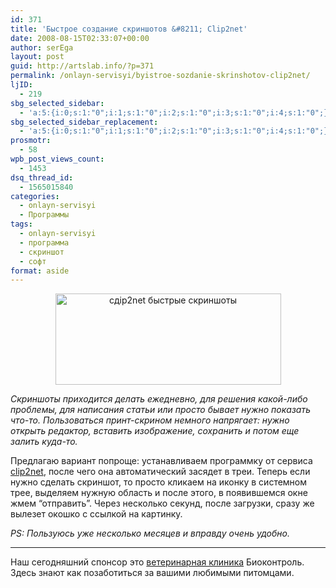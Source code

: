```yaml
---
id: 371
title: 'Быстрое создание скриншотов &#8211; Clip2net'
date: 2008-08-15T02:33:07+00:00
author: serEga
layout: post
guid: http://artslab.info/?p=371
permalink: /onlayn-servisyi/byistroe-sozdanie-skrinshotov-clip2net/
ljID:
  - 219
sbg_selected_sidebar:
  - 'a:5:{i:0;s:1:"0";i:1;s:1:"0";i:2;s:1:"0";i:3;s:1:"0";i:4;s:1:"0";}'
sbg_selected_sidebar_replacement:
  - 'a:5:{i:0;s:1:"0";i:1;s:1:"0";i:2;s:1:"0";i:3;s:1:"0";i:4;s:1:"0";}'
prosmotr:
  - 58
wpb_post_views_count:
  - 1453
dsq_thread_id:
  - 1565015840
categories:
  - onlayn-servisyi
  - Программы
tags:
  - onlayn-servisyi
  - программа
  - скриншот
  - софт
format: aside
---
```

<p style="text-align: center;">
  <img class="aligncenter" style="border: 0pt none;" src="{{site.img_cdn}}/clip2net.jpg" alt="сдip2net быстрые скриншоты" width="361" height="146" />
</p>

_Скриншоты приходится делать ежедневно, для решения какой-либо проблемы, для написания статьи или просто бывает нужно показать что-то. Пользоваться принт-скрином немного напрягает: нужно открыть редактор, вставить изображение, сохранить и потом еще залить куда-то._

Предлагаю вариант попроще: устанавливаем программку от сервиса <a href="http://clip2net.com/" target="_blank">clip2net</a>, после чего она автоматический засядет в треи. Теперь если нужно сделать скриншот, то просто кликаем на иконку в системном трее, выделяем нужную область и после этого, в появившемся окне жмем &#8220;отправить&#8221;. Через несколько секунд, после загрузки, сразу же вылезет окошко с ссылкой на картинку.

_PS: Пользуюсь уже несколько месяцев и вправду очень удобно._

* * *

Наш сегодняшний спонсор это [ветеринарная клиника](http://www.biocontrol.ru) Биоконтроль. Здесь знают как позаботиться за вашими любимыми питомцами.